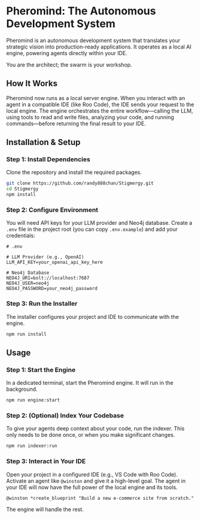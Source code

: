 # Pheromind: The Autonomous Development System

Pheromind is an autonomous development system that translates your strategic vision into production-ready applications. It operates as a local AI engine, powering agents directly within your IDE.

You are the architect; the swarm is your workshop.

## How It Works

Pheromind now runs as a local server engine. When you interact with an agent in a compatible IDE (like Roo Code), the IDE sends your request to the local engine. The engine orchestrates the entire workflow—calling the LLM, using tools to read and write files, analyzing your code, and running commands—before returning the final result to your IDE.

## Installation & Setup

### Step 1: Install Dependencies

Clone the repository and install the required packages.
```bash
git clone https://github.com/randy888chan/Stigmergy.git
cd Stigmergy
npm install
```

### Step 2: Configure Environment

You will need API keys for your LLM provider and Neo4j database. Create a `.env` file in the project root (you can copy `.env.example`) and add your credentials:
```
# .env

# LLM Provider (e.g., OpenAI)
LLM_API_KEY=your_openai_api_key_here

# Neo4j Database
NEO4J_URI=bolt://localhost:7687
NEO4J_USER=neo4j
NEO4J_PASSWORD=your_neo4j_password
```

### Step 3: Run the Installer

The installer configures your project and IDE to communicate with the engine.
```bash
npm run install
```

## Usage

### Step 1: Start the Engine

In a dedicated terminal, start the Pheromind engine. It will run in the background.
```bash
npm run engine:start
```

### Step 2: (Optional) Index Your Codebase

To give your agents deep context about your code, run the indexer. This only needs to be done once, or when you make significant changes.
```bash
npm run indexer:run
```

### Step 3: Interact in Your IDE

Open your project in a configured IDE (e.g., VS Code with Roo Code). Activate an agent like `@winston` and give it a high-level goal. The agent in your IDE will now have the full power of the local engine and its tools.
```
@winston *create_blueprint "Build a new e-commerce site from scratch."
```
The engine will handle the rest.
